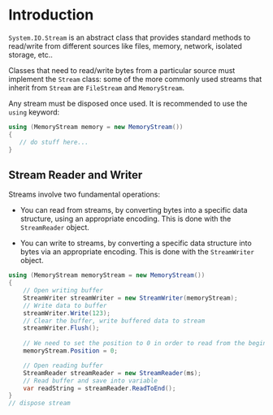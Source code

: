 # Introduction

`System.IO.Stream` is an abstract class that provides standard methods to read/write from different sources like files, memory, network, isolated storage, etc.. 

Classes that need to read/write bytes from a particular source must implement the `Stream` class: some of the more commonly used streams that inherit from `Stream` are `FileStream` and `MemoryStream`.

Any stream must be disposed once used. It is recommended to use the `using` keyword:

```csharp
using (MemoryStream memory = new MemoryStream())
{
   // do stuff here...
}
```

## Stream Reader and Writer

Streams involve two fundamental operations:

* You can read from streams, by converting bytes into a specific data structure, using an appropriate encoding. This is done with the `StreamReader` object.

* You can write to streams, by converting a specific data structure into bytes via an appropriate encoding. This is done with the `StreamWriter` object.

```csharp
using (MemoryStream memoryStream = new MemoryStream())
{
    // Open writing buffer
    StreamWriter streamWriter = new StreamWriter(memoryStream);
    // Write data to buffer
    streamWriter.Write(123);
    // Clear the buffer, write buffered data to stream
    streamWriter.Flush();
    
    // We need to set the position to 0 in order to read from the beginning
    memoryStream.Position = 0;

    // Open reading buffer
    StreamReader streamReader = new StreamReader(ms);
    // Read buffer and save into variable
    var readString = streamReader.ReadToEnd();
}
// dispose stream
```